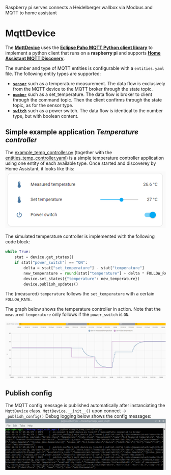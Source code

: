 Raspberry pi serves connects a Heidelberger wallbox via Modbus and MQTT to home assistant

# MqttDevice
The [__MqttDevice__](mqtt_device.py) uses the [__Eclipse Paho MQTT Python client library__](https://pypi.org/project/paho-mqtt/) to implement a python client that runs on a __raspberry pi__ and supports [__Home Assistant MQTT Discovery__](https://www.home-assistant.io/integrations/mqtt/#mqtt-discovery).

The number and type of MQTT entities is configurable with a `entities.yaml` file. The following entity types are supported:
- [__`sensor`__](https://developers.home-assistant.io/docs/core/entity/sensor/) such as a temperature measurement. The data flow is exclusively from the MQTT device to the MQTT broker through the state topic.
- [__`number`__](https://developers.home-assistant.io/docs/core/entity/number/) such as a set_temperature. The data flow is broker to client through the command topic. Then the client confirms through the state topic, as for the sensor type.
- [__`switch`__](https://developers.home-assistant.io/docs/core/entity/switch) such as a power switch. The data flow is identical to the number type, but with boolean content.

## Simple example application _Temperature controller_
The [example_temp_controller.py](example_temp_controller.py) (together with the [entities_temp_controller.yaml](entities_temp_controller.yaml)) is a simple temperature controller application using one entity of each available type. Once started and discoverey by Home Assistant, it looks like this:
![imgs/tc_ui.png](imgs/tc_ui.png)

The simulated temperature controller is implemented with the following code block:
```Python
while True:
    stat = device.get_states()
    if stat["power_switch"] == "ON":
        delta = stat["set_temperature"] - stat["temperature"]
        new_temperature = round(stat["temperature"] + delta * FOLLOW_RATE, 1)
        device.set_states({"temperature": new_temperature})
        device.publish_updates()
```
The (measured) ``temperature`` follows the ``set_temperature`` with a certain `FOLLOW_RATE`.

The graph below shows the temperature controller in action. Note that the `measured temperature` only follows if the `power_switch` is `ON`.

![imgs/example_history.png](imgs/example_history.png)

## Publish config
The MQTT config message is published automatically after instanciating the `MqttDevice` class. 
`MqttDevice.__init__()` upon connect -> `_publish_config()`
Debug logging below shows the config messages:
![imgs/example_tc_execution.png](imgs/example_tc_execution.png)


